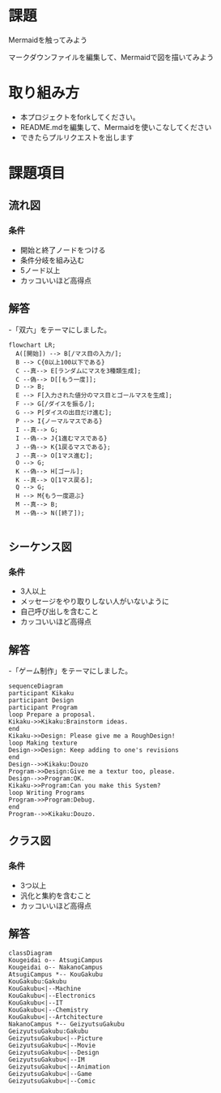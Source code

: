 # 課題
Mermaidを触ってみよう

マークダウンファイルを編集して、Mermaidで図を描いてみよう

# 取り組み方
* 本プロジェクトをforkしてください。
* README.mdを編集して、Mermaidを使いこなしてください
* できたらプルリクエストを出します

# 課題項目
## 流れ図
### 条件
- 開始と終了ノードをつける
- 条件分岐を組み込む
- 5ノード以上
- カッコいいほど高得点

## 解答
-「双六」をテーマにしました。
```mermaid
flowchart LR;
  A([開始]) --> B[/マス目の入力/];
  B --> C{0以上100以下である}
  C --真--> E[ランダムにマスを3種類生成];
  C --偽--> D[[もう一度]];
  D --> B;
  E --> F[入力された値分のマス目とゴールマスを生成];
  F --> G[/ダイスを振る/];
  G --> P[ダイスの出目だけ進む];
  P --> I{ノーマルマスである}
  I --真--> G;
  I --偽--> J{1進むマスである}
  J --偽--> K{1戻るマスである};
  J --真--> O[1マス進む];
  O --> G;
  K --偽--> H[ゴール];
  K --真--> Q[1マス戻る];
  Q --> G;
  H --> M{もう一度遊ぶ}
  M --真--> B;
  M --偽--> N([終了]);
  
```

## シーケンス図
### 条件
- 3人以上
- メッセージをやり取りしない人がいないように
- 自己呼び出しを含むこと
- カッコいいほど高得点

## 解答
-「ゲーム制作」をテーマにしました。
```mermaid
sequenceDiagram
participant Kikaku
participant Design
participant Program
loop Prepare a proposal.
Kikaku->>Kikaku:Brainstorm ideas.
end
Kikaku->>Design: Please give me a RoughDesign!
loop Making texture
Design->>Design: Keep adding to one's revisions
end
Design-->>Kikaku:Douzo
Program->>Design:Give me a textur too, please.
Design-->>Program:OK.
Kikaku->>Program:Can you make this System?
loop Writing Programs
Program->>Program:Debug.
end
Program-->>Kikaku:Douzo.
```

## クラス図

### 条件
- 3つ以上
- 汎化と集約を含むこと
- カッコいいほど高得点

## 解答
```mermaid
classDiagram
Kougeidai o-- AtsugiCampus
Kougeidai o-- NakanoCampus
AtsugiCampus *-- KouGakubu
KouGakubu:Gakubu
KouGakubu<|--Machine
KouGakubu<|--Electronics
KouGakubu<|--IT
KouGakubu<|--Chemistry
KouGakubu<|--Artchitecture
NakanoCampus *-- GeizyutsuGakubu
GeizyutsuGakubu:Gakubu
GeizyutsuGakubu<|--Picture
GeizyutsuGakubu<|--Movie
GeizyutsuGakubu<|--Design
GeizyutsuGakubu<|--IM
GeizyutsuGakubu<|--Animation
GeizyutsuGakubu<|--Game
GeizyutsuGakubu<|--Comic
```
